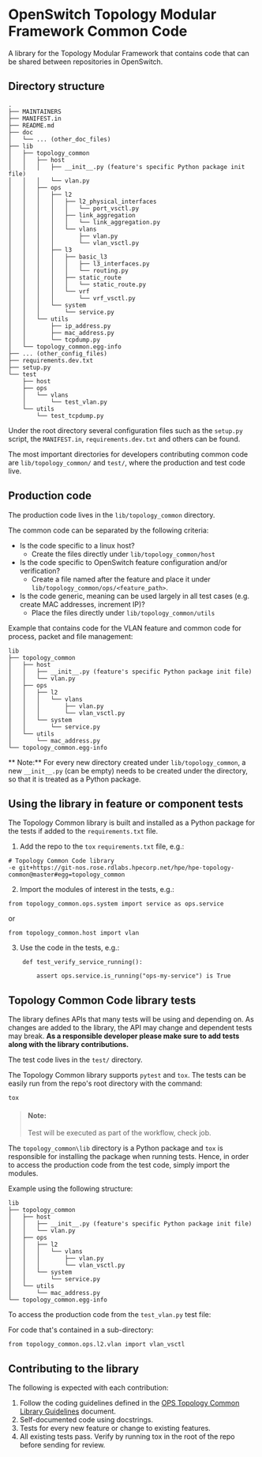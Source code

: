 # OpenSwitch Topology Modular Framework Common Code
A library for the Topology Modular Framework that contains code that can be shared between
repositories in OpenSwitch.

## Directory structure
```
.
├── MAINTAINERS
├── MANIFEST.in
├── README.md
├── doc
│   └── ... (other_doc_files)
├── lib
│   ├── topology_common
│   │   ├── host
│   │   │   ├── __init__.py (feature's specific Python package init file)
│   │   │   └── vlan.py
│   │   ├── ops
│   │   │   ├── l2
│   │   │   │   ├── l2_physical_interfaces
│   │   │   │   │   └── port_vsctl.py
│   │   │   │   ├── link_aggregation
│   │   │   │   │   └── link_aggregation.py
│   │   │   │   └── vlans
│   │   │   │       ├── vlan.py
│   │   │   │       └── vlan_vsctl.py
│   │   │   ├── l3
│   │   │   │   ├── basic_l3
│   │   │   │   │   ├── l3_interfaces.py
│   │   │   │   │   └── routing.py
│   │   │   │   ├── static_route
│   │   │   │   │   └── static_route.py
│   │   │   │   └── vrf
│   │   │   │       └── vrf_vsctl.py
│   │   │   └── system
│   │   │       └── service.py
│   │   └── utils
│   │       ├── ip_address.py
│   │       ├── mac_address.py
│   │       └── tcpdump.py
│   └── topology_common.egg-info
├── ... (other_config_files)
├── requirements.dev.txt
├── setup.py
└── test
    ├── host
    ├── ops
    │   └── vlans
    │       └── test_vlan.py
    └── utils
        └── test_tcpdump.py
```


Under the root directory several configuration files such as the `setup.py` script, the
`MANIFEST.in`, `requirements.dev.txt` and others can be found.

The most important directories for developers contributing common code are `lib/topology_common/`
and `test/`, where the production and test code live.


## Production code
The production code lives in  the `lib/topology_common` directory.

The common code can be separated by the following criteria:

- Is the code specific to a linux host?
    - Create the files directly under `lib/topology_common/host`
- Is the code specific to OpenSwitch feature configuration and/or verification?
    - Create a file named after the feature and place it under
      `lib/topology_common/ops/<feature_path>`.
- Is the code generic, meaning can be used largely in all test cases (e.g. create MAC addresses,
  increment IP)?
    - Place the files directly under `lib/topology_common/utils`


Example that contains code for the VLAN feature and common code for process, packet and file
management:

```
lib
├── topology_common
│   ├── host
│   │   ├── __init__.py (feature's specific Python package init file)
│   │   └── vlan.py
│   ├── ops
│   │   ├── l2
│   │   │   └── vlans
│   │   │       ├── vlan.py
│   │   │       └── vlan_vsctl.py
│   │   └── system
│   │       └── service.py
│   └── utils
│       └── mac_address.py
└── topology_common.egg-info
```

** Note:**
For every new directory created under `lib/topology_common`, a new `__init__.py` (can be empty)
needs to be created under the directory, so that it is treated as a Python package.

## Using the library in feature or component tests
The Topology Common library is built and installed as a Python package for the tests if added to the
`requirements.txt` file.

1. Add the repo to the `tox` `requirements.txt` file, e.g.:
```
# Topology Common Code library
-e git+https://git-nos.rose.rdlabs.hpecorp.net/hpe/hpe-topology-common@master#egg=topology_common
```

2. Import the modules of interest in the tests, e.g.:
```
from topology_common.ops.system import service as ops.service
```
or
```
from topology_common.host import vlan
```

3. Use the code in the tests, e.g.:
```
    def test_verify_service_running():

        assert ops.service.is_running("ops-my-service") is True
```

## Topology Common Code library tests
The library defines APIs that many tests will be using and depending on. As changes are added to the
library, the API may change and dependent tests may break. **As a responsible developer please
make sure to add tests along with the library contributions.**

The test code lives in  the `test/` directory.

The Topology Common library supports `pytest` and `tox`. The tests can be easily run from the repo's
root directory with the command:
```
tox
```

> #### Note:
> Test will be executed as part of the workflow, check job.

The `topology_common\lib` directory is a Python package and `tox` is responsible for installing the
package when running tests. Hence, in order to access the production code from the test code, simply
import the modules.

Example using the following structure:

```
lib
├── topology_common
│   ├── host
│   │   ├── __init__.py (feature's specific Python package init file)
│   │   └── vlan.py
│   ├── ops
│   │   ├── l2
│   │   │   └── vlans
│   │   │       ├── vlan.py
│   │   │       └── vlan_vsctl.py
│   │   └── system
│   │       └── service.py
│   └── utils
│       └── mac_address.py
└── topology_common.egg-info
```

To access the production code from the `test_vlan.py` test file:

For code that's contained in a sub-directory:
```
from topology_common.ops.l2.vlan import vlan_vsctl
```


## Contributing to the library
The following is expected with each contribution:

 1. Follow the coding guidelines defined in the [OPS Topology Common
    Library Guidelines](ops_tc_library_guidelines.md) document.
 2. Self-documented code using docstrings.
 3. Tests for every new feature or change to existing features.
 4. All existing tests pass. Verify by running tox in the root of the repo before sending for
review.
